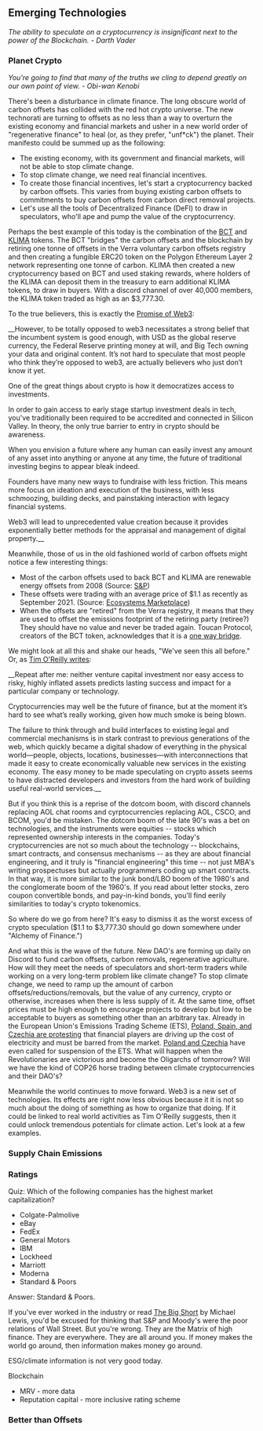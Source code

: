 ## Emerging Technologies

_The ability to speculate on a cryptocurrency is insignificant next to the power of the Blockchain. - Darth Vader_

### Planet Crypto

_You're going to find that many of the truths we cling to depend greatly on our own point of view. - Obi-wan Kenobi_

There's been a disturbance in climate finance.  The long obscure world of carbon offsets has collided with the red hot crypto universe.  The new technorati are turning to offsets as no less than a way to overturn the existing economy and financial markets and usher in a new world order of "regenerative finance" to heal (or, as they prefer, "unf*ck") the planet.  Their manifesto could be summed up as the following:

- The existing economy, with its government and financial markets, will not be able to stop climate change.
- To stop climate change, we need real financial incentives.
- To create those financial incentives, let's start a cryptocurrency backed by carbon offsets.  This varies from buying existing carbon offsets to commitments to buy carbon offsets from carbon direct removal projects.
- Let's use all the tools of Decentralized Finance (DeFI) to draw in speculators, who'll ape and pump the value of the cryptocurrency.

Perhaps the best example of this today is the combination of the [BCT](https://docs.toucan.earth/protocol/introduction/defi-refi) and [KLIMA](https://www.klimadao.finance/) tokens.  The BCT "bridges" the carbon offsets and the blockchain by retiring one tonne of offsets in the Verra voluntary carbon offsets registry and then creating a fungible ERC20 token on the Polygon Ethereum Layer 2 network representing one tonne of carbon.  KLIMA then created a new cryptocurrency based on BCT and used staking rewards, where holders of the KLIMA can deposit them in the treasury to earn additional KLIMA tokens, to draw in buyers.  With a discord channel of over 40,000 members, the KLIMA token traded as high as an $3,777.30.  

To the true believers, this is exactly the [Promise of Web3](https://mirror.xyz/0x26163318B9972E41A734602Fe00A5683D233613f):

__However, to be totally opposed to web3 necessitates a strong belief that the incumbent system is good enough, with USD as the global reserve currency, the Federal Reserve printing money at will, and Big Tech owning your data and original content. It’s not hard to speculate that most people who think they’re opposed to web3, are actually believers who just don’t know it yet.

One of the great things about crypto is how it democratizes access to investments. 

In order to gain access to early stage startup investment deals in tech, you've traditionally been required to be accredited and connected in Silicon Valley. In theory, the only true barrier to entry in crypto should be awareness.

When you envision a future where any human can easily invest any amount of any asset into anything or anyone at any time, the future of traditional investing begins to appear bleak indeed.

Founders have many new ways to fundraise with less friction. This means more focus on ideation and execution of the business, with less schmoozing, building decks, and painstaking interaction with legacy financial systems. 

Web3 will lead to unprecedented value creation because it provides exponentially better methods for the appraisal and management of digital property.__

Meanwhile, those of us in the old fashioned world of carbon offsets might notice a few interesting things:

- Most of the carbon offsets used to back BCT and KLIMA are renewable energy offsets from 2008 (Source: [S&P](https://www.spglobal.com/platts/en/market-insights/latest-news/energy-transition/112221-climate-activist-group-klima-dao-looks-to-expand-types-of-voluntary-carbon-credits)) 
- These offsets were trading with an average price of $1.1 as recently as September 2021.  (Source: [Ecosystems Marketplace](https://www.ecosystemmarketplace.com/articles/press-release-voluntary-carbon-markets-rocket-in-2021-on-track-to-break-1b-for-first-time/))
- When the offsets are "retired" from the Verra registry, it means that they are used to offset the emissions footprint of the retiring party (retiree?)  They should have no value and never be traded again.  Toucan Protocol, creators of the BCT token, acknowledges that it is a [one way bridge](https://docs.toucan.earth/protocol/bridge/carbon-bridge).  

We might look at all this and shake our heads, "We've seen this all before."  Or, as [Tim O'Reilly writes](https://www.oreilly.com/radar/why-its-too-early-to-get-excited-about-web3/):

__Repeat after me: neither venture capital investment nor easy access to risky, highly inflated assets predicts lasting success and impact for a particular company or technology.  

Cryptocurrencies may well be the future of finance, but at the moment it’s hard to see what’s really working, given how much smoke is being blown. 

The failure to think through and build interfaces to existing legal and commercial mechanisms is in stark contrast to previous generations of the web, which quickly became a digital shadow of everything in the physical world—people, objects, locations, businesses—with interconnections that made it easy to create economically valuable new services in the existing economy. The easy money to be made speculating on crypto assets seems to have distracted developers and investors from the hard work of building useful real-world services.__

But if you think this is a reprise of the dotcom boom, with discord channels replacing AOL chat rooms and cyrptocurrencies replacing AOL, CSCO, and BCOM, you'd be mistaken.  The dotcom boom of the late 90's was a bet on technologies, and the instruments were equities -- stocks which represented ownership interests in the companies.  Today's cryptocurrencies are not so much about the technology -- blockchains, smart contracts, and consensus mechanisms -- as they are about financial engineering, and it truly is "financial engineering" this time -- not just MBA's writing prospectuses but actually programmers coding up smart contracts.  In that way, it is more similar to the junk bond/LBO boom of the 1980's and the conglomerate boom of the 1960's.  If you read about letter stocks, zero coupon convertible bonds, and pay-in-kind bonds, you'll find eerily similarities to today's crypto tokenomics.

So where do we go from here?  It's easy to dismiss it as the worst excess of crypto speculation ($1.1 to $3,777.30 should go down somewhere under "Alchemy of Finance.")  

And what this is the wave of the future.  New DAO's are forming up daily on Discord to fund carbon offsets, carbon removals, regenerative agriculture.  How will they meet the needs of speculators and short-term traders while working on a very long-term problem like climate change?  To stop climate change, we need to ramp up the amount of carbon offsets/reductions/removals, but the value of any currency, crypto or otherwise, increases when there is less supply of it.  At the same time, offset prices must be high enough to encourage projects to develop but low to be acceptable to buyers as something other than an arbitrary tax.  Already in the European Union's Emissions Trading Scheme (ETS), [Poland, Spain, and Czechia are protesting](https://www.euractiv.com/section/emissions-trading-scheme/news/europes-energy-price-hike-fuelled-by-speculators-spain-and-poland-say/) that financial players are driving up the cost of electricity and must be barred from the market.  [Poland and Czechia](https://www.euractiv.com/section/politics/short_news/czech-minister-would-support-polands-call-for-suspension-of-eu-ets/) have even called for suspension of the ETS.  What will happen when the Revolutionaries are victorious and become the Oligarchs of tomorrow?  Will we have the kind of COP26 horse trading between climate cryptocurrencies and their DAO's?

Meanwhile the world continues to move forward.  Web3 is a new set of technologies.  Its effects are right now less obvious because it it is not so much about the doing of something as how to organize that doing.  If it could be linked to real world activities as Tim O'Reilly suggests, then it could unlock tremendous potentials for climate action.  Let's look at a few examples.

### Supply Chain Emissions

### Ratings

Quiz: Which of the following companies has the highest market capitalization?

- Colgate-Palmolive
- eBay
- FedEx
- General Motors
- IBM
- Lockheed
- Marriott
- Moderna
- Standard & Poors

Answer: Standard & Poors.

If you've ever worked in the industry or read [The Big Short](https://amzn.to/3yt2bSs) by Michael Lewis, you'd be excused for thinking that S&P and Moody's were the poor relations of Wall Street.  But you're wrong.  They are the Matrix of high finance.  They are everywhere.  They are all around you.  If money makes the world go around, then information makes money go around.

ESG/climate information is not very good today.

Blockchain
- MRV - more data
- Reputation capital - more inclusive rating scheme

### Better than Offsets


